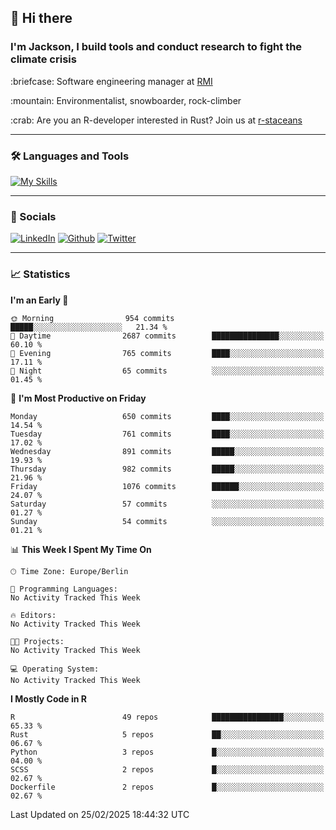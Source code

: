 ## :wave: Hi there
### I'm Jackson, I build tools and conduct research to fight the climate crisis
<p> :briefcase: Software engineering manager at <a href="https://rmi.org/" alt="RMI">RMI</a></p>
<p> :mountain: Environmentalist, snowboarder, rock-climber</p>
<p> :crab: Are you an R-developer interested in Rust? Join us at <a href="https://github.com/r-staceans" alt="r-staceans">r-staceans</a></p>

---

### :hammer_and_wrench: Languages and Tools

[![My Skills](https://skillicons.dev/icons?i=r,python,rust,docker,svelte,js,neovim,azure,postgresql,kubernetes,html,css&perline=6&theme=dark)](https://skillicons.dev)

---

### :iphone: Socials

[![LinkedIn](https://skillicons.dev/icons?i=linkedin&theme=dark)](https://www.linkedin.com/in/jackson-hoffart/) 
[![Github](https://skillicons.dev/icons?i=github&theme=dark)](https://github.com/jdhoffa) 
[![Twitter](https://skillicons.dev/icons?i=twitter&theme=dark)](https://twitter.com/jdhoffart) 

---

### :chart_with_upwards_trend: Statistics

 
<!--START_SECTION:waka-->
**I'm an Early 🐤** 

```text
🌞 Morning                954 commits         █████░░░░░░░░░░░░░░░░░░░░   21.34 % 
🌆 Daytime                2687 commits        ███████████████░░░░░░░░░░   60.10 % 
🌃 Evening                765 commits         ████░░░░░░░░░░░░░░░░░░░░░   17.11 % 
🌙 Night                  65 commits          ░░░░░░░░░░░░░░░░░░░░░░░░░   01.45 % 
```
📅 **I'm Most Productive on Friday** 

```text
Monday                   650 commits         ████░░░░░░░░░░░░░░░░░░░░░   14.54 % 
Tuesday                  761 commits         ████░░░░░░░░░░░░░░░░░░░░░   17.02 % 
Wednesday                891 commits         █████░░░░░░░░░░░░░░░░░░░░   19.93 % 
Thursday                 982 commits         █████░░░░░░░░░░░░░░░░░░░░   21.96 % 
Friday                   1076 commits        ██████░░░░░░░░░░░░░░░░░░░   24.07 % 
Saturday                 57 commits          ░░░░░░░░░░░░░░░░░░░░░░░░░   01.27 % 
Sunday                   54 commits          ░░░░░░░░░░░░░░░░░░░░░░░░░   01.21 % 
```


📊 **This Week I Spent My Time On** 

```text
🕑︎ Time Zone: Europe/Berlin

💬 Programming Languages: 
No Activity Tracked This Week

🔥 Editors: 
No Activity Tracked This Week

🐱‍💻 Projects: 
No Activity Tracked This Week

💻 Operating System: 
No Activity Tracked This Week
```

**I Mostly Code in R** 

```text
R                        49 repos            ████████████████░░░░░░░░░   65.33 % 
Rust                     5 repos             ██░░░░░░░░░░░░░░░░░░░░░░░   06.67 % 
Python                   3 repos             █░░░░░░░░░░░░░░░░░░░░░░░░   04.00 % 
SCSS                     2 repos             █░░░░░░░░░░░░░░░░░░░░░░░░   02.67 % 
Dockerfile               2 repos             █░░░░░░░░░░░░░░░░░░░░░░░░   02.67 % 
```




 Last Updated on 25/02/2025 18:44:32 UTC
<!--END_SECTION:waka-->
